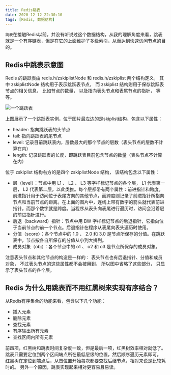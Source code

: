 ```yaml
---
title: Redis跳表
date: 2020-12-12 22:30:10
tags: [Redis, 数据结构]
---
```


`跳表`在接触Redis以前，并没有听说过这个数据结构，从我的理解角度来看，跳表就是一个有序链表，但是在它的上面维护了多级索引，从而达到快速访问节点的目的。


## Redis中跳表示意图

Redis 的跳跃表由 redis.h/zskiplistNode 和 redis.h/zskiplist 两个结构定义， 其中 zskiplistNode 结构用于表示跳跃表节点， 而 zskiplist 结构则用于保存跳跃表节点的相关信息， 比如节点的数量， 以及指向表头节点和表尾节点的指针， 等等。

![一个跳跃表](/imgs/skiplist1.png)

上图展示了一个跳跃表实例，位于图片最左边的是skiplist结构，包含以下属性：

* header: 指向跳跃表的头节点
* tail: 指向跳跃表的尾节点
* level: 记录目前跳跃表内，层数最大的那个节点的层数（表头节点的层数不计算在内）
* length: 记录跳跃表的长度，即跳跃表目前包含节点的数量（表头节点不计算在内）

位于 zskiplist 结构右方的是四个 zskiplistNode 结构， 该结构包含以下属性：

* 层（level）：节点中用 L1 、 L2 、 L3 等字样标记节点的各个层， L1 代表第一层， L2 代表第二层，以此类推。每个层都带有两个属性：前进指针和跨度。前进指针用于访问位于表尾方向的其他节点，而跨度则记录了前进指针所指向节点和当前节点的距离。在上面的图片中，连线上带有数字的箭头就代表前进指针，而那个数字就是跨度。当程序从表头向表尾进行遍历时，访问会沿着层的前进指针进行。
* 后退（backward）指针：节点中用 BW 字样标记节点的后退指针，它指向位于当前节点的前一个节点。后退指针在程序从表尾向表头遍历时使用。
* 分值（score）：各个节点中的 1.0 、 2.0 和 3.0 是节点所保存的分值。在跳跃表中，节点按各自所保存的分值从小到大排列。
* 成员对象（obj）：各个节点中的 o1 、 o2 和 o3 是节点所保存的成员对象。

注意表头节点和其他节点的构造是一样的： 表头节点也有后退指针、分值和成员对象， 不过表头节点的这些属性都不会被用到， 所以图中省略了这些部分， 只显示了表头节点的各个层。

## Redis 为什么用跳表而不用红黑树来实现有序结合？

从Redis有序集合的功能来看，包含以下几个功能：
+ 插入元素
+ 删除元素
+ 查找元素
+ 有序输出所有元素
+ 查找区间内所有元素

前四项，红黑树和跳表时间复杂度一致，但是最后一项，红黑树效率相对就低了。
跳表只需要定位到两个区间端点所在最低层级的位置，然后顺序遍历元素即可。
红黑树在定位到端点后，从首位置开始每次都要查找后继节点，相对来说是比较耗时的。
另外一个原因，跳表实现起来相对更容易且易读。